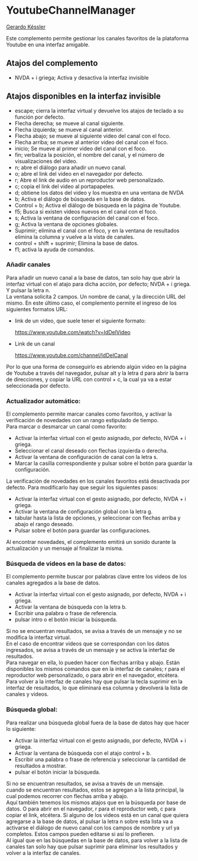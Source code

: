 # YoutubeChannelManager
[Gerardo Késsler](http://gera.ar)  

Este complemento permite gestionar los canales favoritos de la plataforma Youtube en una interfaz amigable.  

## Atajos del complemento

* NVDA + i griega; Activa y desactiva la interfaz invisible

## Atajos disponibles en la interfaz invisible

* escape; cierra la interfaz virtual y devuelve los atajos de teclado a su función por defecto.
* Flecha derecha; se mueve al canal siguiente.
* Flecha izquierda; se mueve al canal anterior.
* Flecha abajo; se mueve al siguiente video del canal con el foco.
* Flecha arriba; se mueve al anterior video del canal con el foco.
* inicio; Se mueve al primer video del canal con el foco.
* fin; verbaliza la posición, el nombre del canal, y el número de visualizaciones del video.
* n; abre el diálogo para añadir un nuevo canal.
* o; abre el link del video en el navegador por defecto.
* r; Abre el link de audio en un reproductor web personalizado.
* c; copia el link del video al portapapeles.
* d; obtiene los datos del video y los muestra en una ventana de NVDA
* b; Activa el diálogo de búsqueda en la base de datos.
* Control + b; Activa el diálogo de búsqueda en la página de Youtube.
* f5; Busca si existen videos nuevos en el canal con el foco.
* s; Activa la ventana de configuración del canal con el foco.
* g; Activa la ventana de opciones globales.
* Suprimir; elimina el canal con el foco, y en la ventana de resultados elimina la columna y vuelve a la vista de canales.
* control + shift + suprimir; Elimina la base de datos.
* f1; activa la ayuda de comandos.

### Añadir canales

Para añadir un nuevo canal a la base de datos, tan solo hay que abrir la interfaz virtual con el atajo para dicha acción, por defecto; NVDA + i griega. Y pulsar la letra n.    
La ventana solicita 2 campos. Un nombre de canal, y la dirección  URL del mismo. En este último caso, el complemento permite el ingreso de los siguientes formatos URL:

* link de un video, que suele tener el siguiente formato:

    https://www.youtube.com/watch?v=IdDelVideo

* Link de un canal

    https://www.youtube.com/channel/IdDelCanal

Por lo que una forma de conseguirlo es abriendo algún video en la página de Youtube a través del navegador, pulsar alt y la letra d para abrir la barra de direcciones, y copiar la URL con control + c, la cual ya va a estar seleccionada por defecto.  

### Actualizador automático:

El complemento permite marcar canales como favoritos, y activar la verificación de novedades con un rango estipulado de tiempo.  
Para marcar o desmarcar un canal como favorito:  

* Activar la interfaz virtual con el gesto asignado, por defecto, NVDA + i griega.
* Seleccionar el canal deseado con flechas izquierda o derecha.
* Activar la ventana de configuración de canal con la letra s.
* Marcar la casilla correspondiente y pulsar sobre el botón para guardar la configuración.

La verificación de novedades en los canales favoritos está desactivada por defecto. Para modificarlo hay que seguir los siguientes pasos:

* Activar la interfaz virtual con el gesto asignado, por defecto, NVDA + i griega.
* Activar la ventana de configuración global con la letra g.
* tabular hasta  la lista de opciones, y seleccionar con flechas arriba y abajo el rango deseado.
* Pulsar sobre el botón para guardar las configuraciones.

Al encontrar novedades, el complemento emitirá un sonido durante la actualización y un mensaje al finalizar la misma.

### Búsqueda de videos en la base de datos:

El complemento permite buscar por palabras clave entre los videos de los canales agregados a la base de datos.  

* Activar la interfaz virtual con el gesto asignado, por defecto, NVDA + i griega.
* Activar la ventana de búsqueda con la letra b.
* Escribir una palabra o frase de referencia.
* pulsar intro o el botón iniciar la búsqueda.

Si no se encuentran resultados, se avisa a través de un mensaje y no se  modifica la interfaz virtual.  
En el caso de encontrar videos que se correspondan con los datos ingresados, se avisa a través de un mensaje y se activa la interfaz de resultados.  
Para navegar en ella, lo pueden hacer con flechas arriba y abajo. Están disponibles los mismos comandos que en la interfaz de canales; r para el reproductor web personalizado, o para abrir en el navegador, etcétera.  
Para volver a la interfaz de canales hay que pulsar la tecla suprimir en la interfaz de resultados, lo que eliminará esa columna y devolverá la lista de canales y videos.

### Búsqueda global:

Para realizar una búsqueda global fuera de la base de datos hay que hacer lo siguiente:

* Activar la interfaz virtual con el gesto asignado, por defecto, NVDA + i griega.
* Activar la ventana de búsqueda con el atajo control + b.
* Escribir una palabra o frase de referencia y seleccionar la cantidad de resultados a mostrar.
* pulsar el botón iniciar la búsqueda.

Si no se encuentran resultados, se avisa a través de un mensaje.  
cuando se encuentran resultados, estos se agregan a la lista principal, la cual podemos recorrer con flechas arriba y abajo.  
Aquí también tenemos los mismos atajos que en la búsqueda por base de datos. O para abrir en el navegador, r para el reproductor web, c para copiar el link, etcétera.
Si alguno de los videos está en un canal que quiera agregarse a la base de datos, al pulsar la letra n sobre esta lista va a activarse el diálogo de nuevo canal con los campos de nombre y url ya completos. Estos campos pueden editarse si así lo prefieren.  
Al igual que en las búsquedas en la base de datos, para volver a la lista de canales tan solo hay que pulsar suprimir para eliminar los resultados y volver a la interfaz de canales.

